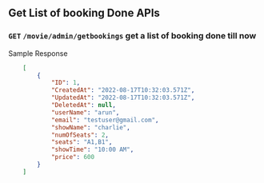 ## Get List of booking Done  APIs

### `GET` `/movie/admin/getbookings`  get a list of booking done till now



Sample Response

```json
    [
        {
            "ID": 1,
            "CreatedAt": "2022-08-17T10:32:03.571Z",
            "UpdatedAt": "2022-08-17T10:32:03.571Z",
            "DeletedAt": null,
            "userName": "arun",
            "email": "testuser@gmail.com",
            "showName": "charlie",
            "numOfSeats": 2,
            "seats": "A1,B1",
            "showTime": "10:00 AM",
            "price": 600
        }
    ]
```
